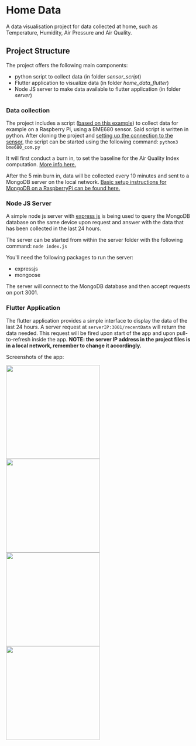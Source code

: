 # Home Data

A data visualisation project for data collected at home, such as Temperature, Humidity, Air Pressure and Air Quality.

## Project Structure

The project offers the following main components:
- python script to collect data (in folder *sensor_script*)
- Flutter application to visualize data (in folder *home_data_flutter*)
- Node JS server to make data available to flutter application (in folder *server*)

### Data collection

The project includes a script ([based on this example](https://github.com/adafruit/Adafruit_CircuitPython_BME680)) to collect data for example on a Raspberry Pi, using a BME680 sensor. Said script is written in python. After cloning the project and [setting up the connection to the sensor](https://learn.adafruit.com/adafruit-bme680-humidity-temperature-barometic-pressure-voc-gas/python-circuitpython), the script can be started using the following command: `python3 bme680_com.py`

It will first conduct a burn in, to set the baseline for the Air Quality Index computation. [More info here.](https://github.com/pimoroni/bme680-python/blob/master/examples/indoor-air-quality.py)

After the 5 min burn in, data will be collected every 10 minutes and sent to a MongoDB server on the local network. [Basic setup instructions for MongoDB on a RaspberryPi can be found here.](https://www.mongodb.com/developer/how-to/mongodb-on-raspberry-pi/)

### Node JS Server

A simple node js server with [express js](https://expressjs.com/) is being used to query the MongoDB database on the same device upon request and answer with the data that has been collected in the last 24 hours.

The server can be started from within the server folder with the following command: `node index.js`

You'll need the following packages to run the server:
- expressjs
- mongoose

The server will connect to the MongoDB database and then accept requests on port 3001.

### Flutter Application

The flutter application provides a simple interface to display the data of the last 24 hours. A server request at `serverIP:3001/recentData` will return the data needed. This request will be fired upon start of the app and upon pull-to-refresh inside the app. **NOTE: the server IP address in the project files is in a local network, remember to change it accordingly.**

Screenshots of the app:

<img src="https://user-images.githubusercontent.com/47003752/149173881-804ca28a-0225-4f38-91f7-c80d43ac9d95.jpg" width="256" /><img src="https://user-images.githubusercontent.com/47003752/149173883-1a079ff9-1edb-4a7d-a839-c0d151855830.jpg" width="256" /><img src="https://user-images.githubusercontent.com/47003752/149173884-347f1f5e-5553-4a5b-af45-7b3cf5978aa9.jpg" width="256" /><img src="https://user-images.githubusercontent.com/47003752/149173876-9b98f863-b5c1-4c44-a804-b6976ecbe436.jpg" width="256" />

